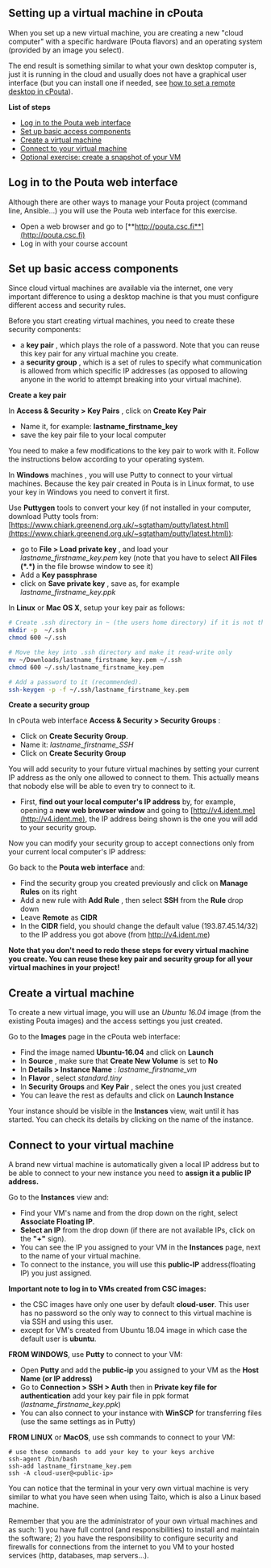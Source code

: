 ## Setting up a virtual machine in cPouta

When you set up a new virtual machine, you are creating a new "cloud computer" with a specific hardware (Pouta flavors) and an operating system (provided by an image you select).

The end result is something similar to what your own desktop computer is, just it is running in the cloud and usually does not have a graphical user interface (but you can install one if needed, see [how to set a remote desktop in cPouta](../ubuntu-remote-desktop/README.md)).

**List of steps**
- [Log in to the Pouta web interface](#log-in-to-the-pouta-web-interface)
- [Set up basic access components](#set-up-basic-access-components)
- [Create a virtual machine](#create-a-virtual-machine)
- [Connect to your virtual machine](#connect-to-your-virtual-machine)
- [Optional exercise: create a snapshot of your VM](#optional-exercise--create-a-snapshot-of-your-vm)

## Log in to the Pouta web interface

Although there are other ways to manage your Pouta project (command line, Ansible…) you will use the Pouta web interface for this exercise.

- Open a web browser and go to [**http://pouta.csc.fi**](http://pouta.csc.fi)
- Log in with your course account

## Set up basic access components

Since cloud virtual machines are available via the internet, one very important difference to using a desktop machine is that you must configure different access and security rules.

Before you start creating virtual machines, you need to create these security components:

- a **key pair** , which plays the role of a password. Note that you can reuse this key pair for any virtual machine you create.
- a **security group** , which is a set of rules to specify what communication is allowed from which specific IP addresses (as opposed to allowing anyone in the world to attempt breaking into your virtual machine).

**Create a key pair**

In **Access & Security > Key Pairs** , click on **Create Key Pair**

- Name it, for example: **lastname_firstname_key**
- save the key pair file to your local computer

You need to make a few modifications to the key pair to work with it. Follow the instructions below according to your operating system.

In **Windows** machines , you will use Putty to connect to your virtual machines. Because the key pair created in Pouta is in Linux format, to use your key in Windows you need to convert it first.

Use **Puttygen** tools to convert your key (if not installed in your computer,  download Putty tools from: [https://www.chiark.greenend.org.uk/~sgtatham/putty/latest.html](https://www.chiark.greenend.org.uk/~sgtatham/putty/latest.html)):
- go to **File > Load private key** , and load your *lastname_firstname_key.pem* key (note that you have to select **All Files (\*.\*)** in the file browse window to see it)
- Add a **Key passphrase**
- click on **Save private key** , save as, for example *lastname_firstname_key.ppk*

In **Linux** or **Mac OS X**, setup your key pair as follows:
```bash
# Create .ssh directory in ~ (the users home directory) if it is not there already.
mkdir -p  ~/.ssh
chmod 600 ~/.ssh

# Move the key into .ssh directory and make it read-write only
mv ~/Downloads/lastname_firstname_key.pem ~/.ssh
chmod 600 ~/.ssh/lastname_firstname_key.pem

# Add a password to it (recommended).
ssh-keygen -p -f ~/.ssh/lastname_firstname_key.pem
```

**Create a security group**

In cPouta web interface **Access & Security > Security Groups** :

- Click on **Create Security Group**.
- Name it: *lastname_firstname_SSH*
- Click on **Create Security Group**

You will add security to your future virtual machines by setting your current IP address as the only one allowed to connect to them. This actually means that nobody else will be able to even try to connect to it.

- First, **find out your local computer's IP address** by, for example, opening a **new web browser window** and going to [http://v4.ident.me](http://v4.ident.me), the IP address being shown is the one you will add to your security group.

Now you can modify your security group to accept connections only from your current local computer's IP address:

Go back to the **Pouta web interface** and:
- Find the security group you created previously and click on **Manage Rules** on its right
- Add a new rule with **Add Rule** , then select **SSH** from the **Rule** drop down
- Leave **Remote** as **CIDR**
- In the **CIDR** field, you should change the default value (193.87.45.14/32) to the IP address you got above (from http://v4.ident.me)

**Note that you don't need to redo these steps for every virtual machine you create. You can reuse these key pair and security group for all your virtual machines in your project!**

## Create a virtual machine

To create a new virtual image, you will use an *Ubuntu 16.04* image (from the existing Pouta images) and the access settings you just created.

Go to the **Images** page in the cPouta web interface:
- Find the image named **Ubuntu-16.04** and click on **Launch**
- In **Source** , make sure that **Create New Volume** is set to **No**
- In **Details > Instance Name** : *lastname_firstname_vm*
- In **Flavor** , select *standard.tiny*
- In **Security Groups** and **Key Pair** , select the ones you just created
- You can leave the rest as defaults and click on **Launch Instance**

Your instance should be visible in the **Instances** view, wait until it has started. You can check its details by clicking on the name of the instance.

## Connect to your virtual machine
A brand new virtual machine is automatically given a local IP address but to be able to connect to your new instance you need to **assign it a public IP address.**

Go to the **Instances** view and:
- Find your VM's name and from the drop down on the right, select **Associate Floating IP**.
- **Select an IP** from the drop down (if there are not available IPs, click on the **"+"** sign).
- You can see the IP you assigned to your VM in the **Instances** page, next to the name of your virtual machine.
- To connect to the instance, you will use this **public-IP** address(floating IP) you just assigned.


**Important note to log in to VMs created from CSC images:**
- the CSC images have only one user by default **cloud-user**. This user has no password so the only way to connect to this virtual machine is via SSH and using this user.
- except for VM's created from Ubuntu 18.04 image in which case the default user is **ubuntu**.


**FROM WINDOWS**, use **Putty** to connect to your VM:
- Open **Putty** and add the **public-ip** you assigned to your VM as the **Host Name (or IP address)**
- Go to **Connection > SSH > Auth** then in **Private key file for authentication** add your key pair file in ppk format (*lastname_firstname_key.ppk*)
- You can also connect to your instance with **WinSCP** for transferring files (use the same settings as in Putty)

**FROM LINUX** or **MacOS**, use ssh commands to connect to your VM:
```
# use these commands to add your key to your keys archive
ssh-agent /bin/bash
ssh-add lastname_firstname_key.pem
ssh -A cloud-user@<public-ip>
```
You can notice that the terminal in your very own virtual machine is very similar to what you have seen when using Taito, which is also a Linux based machine.

Remember that you are the administrator of your own virtual machines and as such: 1) you have full control (and responsibilities) to install and maintain the software; 2) you have the responsibility to configure security and firewalls for connections from the internet to you VM to your hosted services (http, databases, map servers…).
